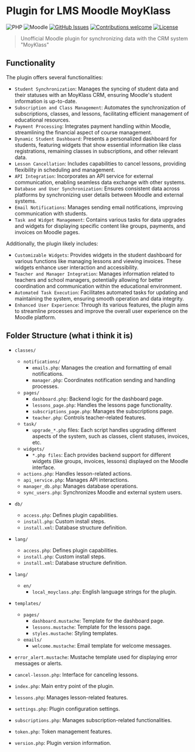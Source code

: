 Plugin for LMS Moodle MoyKlass
=================================
![PHP](https://img.shields.io/badge/PHP-v7.4%20%2F%208.0-blue.svg)
![Moodle](https://img.shields.io/badge/Moodle-v4.3-orange.svg)
[![GitHub Issues](https://img.shields.io/github/issues/Buda9/moodle-moyklass-plugin.svg)](https://github.com/Buda9/moodle-moyklass-plugin/issues)
[![Contributions welcome](https://img.shields.io/badge/contributions-welcome-green.svg)](#contributing)
[![License](https://img.shields.io/badge/License-GPL%20v3-blue.svg)](#license)

> Unofficial Moodle plugin for synchronizing data with the CRM system "MoyKlass"

## Functionality

The plugin offers several functionalities:

- `Student Synchronization`: Manages the syncing of student data and their statuses with an MoyKlass CRM, ensuring Moodle's student information is up-to-date.
- `Subscription and Class Management`: Automates the synchronization of subscriptions, classes, and lessons, facilitating efficient management of educational resources.
- `Payment Processing`: Integrates payment handling within Moodle, streamlining the financial aspect of course management.
- `Dynamic Student Dashboard`: Presents a personalized dashboard for students, featuring widgets that show essential information like class registrations, remaining classes in subscriptions, and other relevant data.
- `Lesson Cancellation`: Includes capabilities to cancel lessons, providing flexibility in scheduling and management.
- `API Integration`: Incorporates an API service for external communication, enabling seamless data exchange with other systems.
- `Database and User Synchronization`: Ensures consistent data across platforms by synchronizing user details between Moodle and external systems.
- `Email Notifications`: Manages sending email notifications, improving communication with students.
- `Task and Widget Management`: Contains various tasks for data upgrades and widgets for displaying specific content like groups, payments, and invoices on Moodle pages.

Additionally, the plugin likely includes:

- `Customizable Widgets`: Provides widgets in the student dashboard for various functions like managing lessons and viewing invoices. These widgets enhance user interaction and accessibility.
- `Teacher and Manager Integration`: Manages information related to teachers and school managers, potentially allowing for better coordination and communication within the educational environment.
- `Automated Task Execution`: Facilitates automated tasks for updating and maintaining the system, ensuring smooth operation and data integrity.
- `Enhanced User Experience`: Through its various features, the plugin aims to streamline processes and improve the overall user experience on the Moodle platform.

## Folder Structure (what i think it is)

- `classes/`
  - `notifications/`
    - `emails.php`: Manages the creation and formatting of email notifications.
    - `manager.php`: Coordinates notification sending and handling processes.
  - `pages/`
    - `dashboard.php`: Backend logic for the dashboard page.
    - `lessons_page.php`: Handles the lessons page functionality.
    - `subscriptions_page.php`: Manages the subscriptions page.
    - `teacher.php`: Controls teacher-related features.
  - `task/`
    - `upgrade_*.php` files: Each script handles upgrading different aspects of the system, such as classes, client statuses, invoices, etc.
  - `widgets/`
    - `*.php files`: Each provides backend support for different widgets (like groups, invoices, lessons) displayed on the Moodle interface.
  - `actions.php`: Handles lesson-related actions.
  - `api_service.php`: Manages API interactions.
  - `manager_db.php`: Manages database operations.
  - `sync_users.php`: Synchronizes Moodle and external system users.

- `db/`
  - `access.php`: Defines plugin capabilities.
  - `install.php`: Custom install steps.
  - `install.xml`: Database structure definition.

- `lang/`
  - `access.php`: Defines plugin capabilities.
  - `install.php`: Custom install steps.
  - `install.xml`: Database structure definition.

- `lang/`
  - `en/`
    - `local_moyclass.php`: English language strings for the plugin.

- `templates/`
  - `pages/`
    - `dashboard.mustache`: Template for the dashboard page.
    - `lessons.mustache`: Template for the lessons page.
    - `styles.mustache`: Styling templates.
  - `emails/`
    - `welcome.mustache`: Email template for welcome messages.
- `error_alert.mustache`: Mustache template used for displaying error messages or alerts.

- `cancel-lesson.php`: Interface for canceling lessons.
- `index.php`: Main entry point of the plugin.
- `lessons.php`: Manages lesson-related features.
- `settings.php`: Plugin configuration settings.
- `subscriptions.php`: Manages subscription-related functionalities.
- `token.php`: Token management features.
- `version.php`: Plugin version information.
